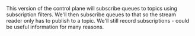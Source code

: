 This version of the control plane will subscribe queues to topics using subscription filters. We'll then subscribe queues to that so the stream reader only has to publish to a topic. We'll still record subscriptions - could be useful information for many reasons.
